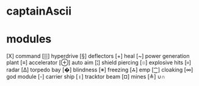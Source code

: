 # captainAscii

# modules
[X] command
[▒] hyperdrive
[§] deflectors 
[+] heal
[~] power generation plant
[≡] accelerator
[⊕] auto aim
[¦] shield piercing
[๏] explosive hits
[።] radar
[∆] torpedo bay
[�] blindness
[※] freezing
[⁂] emp
[⁐] cloaking
[∞] god module
[-] carrier ship
[॥] tracktor beam
[¤] mines
[≜]
∪∩

